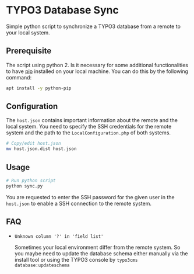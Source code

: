 # TYPO3 Database Sync

Simple python script to synchronize a TYPO3 database from a remote to your local system.

## Prerequisite

The script using python 2. Is it necessary for some additional functionalities to have [pip](https://pypi.org/project/pip/) installed on your local machine. 
You can do this by the following command:

```bash
apt install -y python-pip
```

## Configuration

The `host.json` contains important information about the remote and the local system. 
You need to specify the SSH credentials for the remote system and the path to the `LocalConfiguration.php` of both systems.

```bash
# Copy/edit host.json
mv host.json.dist host.json
```

## Usage

```bash
# Run python script
python sync.py
```

You are requested to enter the SSH password for the given user in the `host.json` to enable a SSH connection to the remote system. 

## FAQ

- `Unknown column '?' in 'field list'` 
   
   Sometimes your local environment differ from the remote system. So you maybe need to update the database schema either manually via the install tool or using the TYPO3 console by `typo3cms database:updateschema`